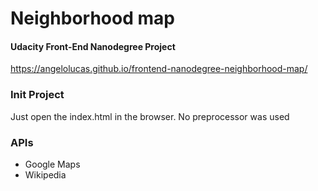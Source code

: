 # Neighborhood map
#### Udacity Front-End Nanodegree Project

https://angelolucas.github.io/frontend-nanodegree-neighborhood-map/

### Init Project
Just open the index.html in the browser. No preprocessor was used

### APIs
- Google Maps
- Wikipedia

